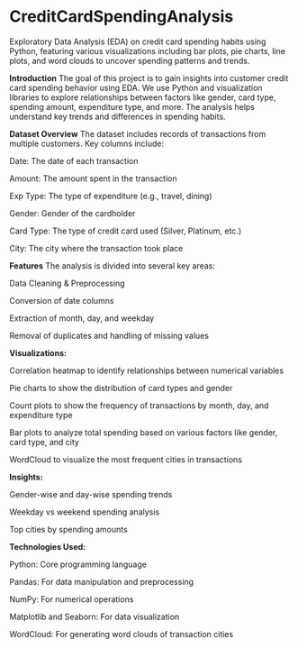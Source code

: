 # CreditCardSpendingAnalysis
Exploratory Data Analysis (EDA) on credit card spending habits using Python, featuring various visualizations including bar plots, pie charts, line plots, and word clouds to uncover spending patterns and trends.

**Introduction**
The goal of this project is to gain insights into customer credit card spending behavior using EDA. We use Python and visualization libraries to explore relationships between factors like gender, card type, spending amount, expenditure type, and more. The analysis helps understand key trends and differences in spending habits.

**Dataset Overview**
The dataset includes records of transactions from multiple customers. Key columns include:

Date: The date of each transaction

Amount: The amount spent in the transaction

Exp Type: The type of expenditure (e.g., travel, dining)

Gender: Gender of the cardholder

Card Type: The type of credit card used (Silver, Platinum, etc.)

City: The city where the transaction took place

**Features**
The analysis is divided into several key areas:

Data Cleaning & Preprocessing

Conversion of date columns

Extraction of month, day, and weekday

Removal of duplicates and handling of missing values

**Visualizations:**

Correlation heatmap to identify relationships between numerical variables

Pie charts to show the distribution of card types and gender

Count plots to show the frequency of transactions by month, day, and expenditure type

Bar plots to analyze total spending based on various factors like gender, card type, and city

WordCloud to visualize the most frequent cities in transactions

**Insights:**

Gender-wise and day-wise spending trends

Weekday vs weekend spending analysis

Top cities by spending amounts

**Technologies Used:**

Python: Core programming language

Pandas: For data manipulation and preprocessing

NumPy: For numerical operations

Matplotlib and Seaborn: For data visualization

WordCloud: For generating word clouds of transaction cities
